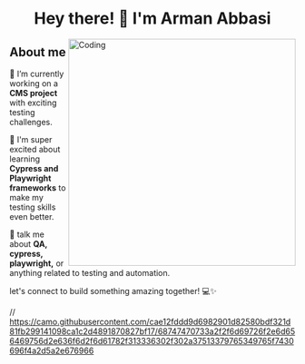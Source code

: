 <h1 align="center">Hey there! 👋 I'm Arman Abbasi</h1>
<img align="right" alt="Coding" width="400" src="https://media.licdn.com/dms/image/C4E22AQGoRVjlYSPWCg/feedshare-shrink_2048_1536/0/1594642695270?e=1701907200&v=beta&t=5QLj39TlUAv3RDbYjNEu2gxEVrwQ4wgOf95ECBnZLVU">

## About me

🔭 I’m currently working on a **CMS project** with exciting testing challenges.

🌱 I'm super excited about learning **Cypress and Playwright frameworks** to make my testing skills even better.

💬 talk me about **QA, cypress, playwright,** or anything related to testing and automation.

let's connect to build something amazing together! 💻✨


// https://camo.githubusercontent.com/cae12fddd9d6982901d82580bdf321d81fb299141098ca1c2d4891870827bf17/68747470733a2f2f6d69726f2e6d656469756d2e636f6d2f6d61782f313336302f302a37513379765349765f7430696f4a2d5a2e676966
